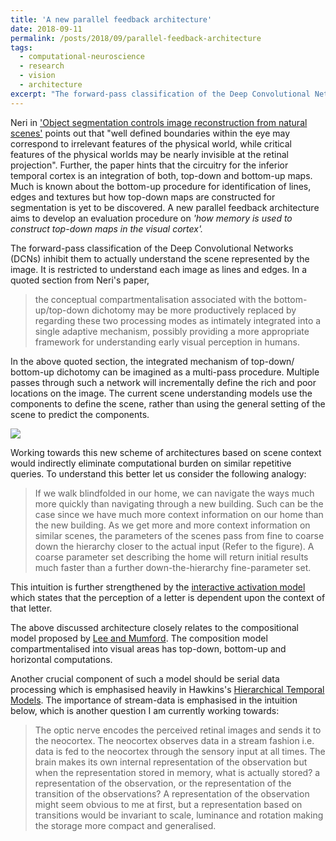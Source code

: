 ```yaml
---
title: 'A new parallel feedback architecture'
date: 2018-09-11
permalink: /posts/2018/09/parallel-feedback-architecture
tags:
  - computational-neuroscience
  - research
  - vision
  - architecture
excerpt: "The forward-pass classification of the Deep Convolutional Networks (DCNs) inhibit them to actually understand the scene represented by the image. It is restricted to understand each image as lines and edges."
---
```


Neri in ['Object segmentation controls image reconstruction from natural scenes'](https://journals.plos.org/plosbiology/article?id=10.1371/journal.pbio.1002611) points out that "well defined boundaries within the eye may correspond to irrelevant features of the physical world, while critical features of the physical worlds may be nearly invisible at the retinal projection". Further, the paper hints that the circuitry for the inferior temporal cortex is an integration of both, top-down and bottom-up maps. Much is known about the bottom-up procedure for identification of lines, edges and textures but how top-down maps are constructed for segmentation is yet to be discovered. A new parallel feedback architecture aims to develop an evaluation procedure on *'how memory is used to construct top-down maps in the visual cortex'.*

The forward-pass classification of the Deep Convolutional Networks (DCNs) inhibit them to actually understand the scene represented by the image. It is restricted to understand each image as lines and edges. In a quoted section from Neri's paper,

 > the conceptual compartmentalisation associated with the bottom-up/top-down dichotomy may be more productively replaced by regarding these two processing modes as intimately integrated into a single adaptive mechanism, possibly providing a more appropriate framework for understanding early visual perception in humans.

In the above quoted section, the integrated mechanism of top-down/ bottom-up dichotomy can be imagined as a multi-pass procedure. Multiple passes through such a network will incrementally define the rich and poor locations on the image. The current scene understanding models use the components to define the scene, rather than using the general setting of the scene to predict the components.

![](/images/incrementalarch.png)

Working towards this new scheme of architectures based on scene context would indirectly eliminate computational burden on similar repetitive queries. To understand this better let us consider the following analogy:

> If we walk blindfolded in our home, we can navigate the ways much more quickly than navigating through a new building. Such can be the case since we have much more context information on our home than the new building. As we get more and more context information on similar scenes, the parameters of the scenes pass from fine to coarse down the hierarchy closer to the actual input (Refer to the figure). A coarse parameter set describing the home will return initial results much faster than a further down-the-hierarchy fine-parameter set.

This intuition is further strengthened by the [interactive activation model](http://psycnet.apa.org/record/1981-31825-001) which states that the perception of a letter is dependent upon the context of that letter.

The above discussed architecture closely relates to the compositional model proposed by [Lee and Mumford](https://dash.harvard.edu/bitstream/handle/1/3637109/mumford_hierarchbayesinfer.pdf?sequence=1). The composition model compartmentalised into visual areas has top-down, bottom-up and horizontal computations.

Another crucial component of such a model should be serial data processing which is emphasised heavily in Hawkins's [Hierarchical Temporal Models](https://numenta.com/assets/pdf/whitepapers/hierarchical-temporal-memory-cortical-learning-algorithm-0.2.1-en.pdf). The importance of stream-data is emphasised in the intuition below, which is another question I am currently working towards:

> The optic nerve encodes the perceived retinal images and sends it to the neocortex. The neocortex observes data in a stream fashion i.e. data is fed to the neocortex through the sensory input at all times. The brain makes its own internal representation of the observation but when the representation stored in memory, what is actually stored? a representation of the observation, or the representation of the transition of the observations? A representation of the observation might seem obvious to me at first, but a representation based on transitions would be invariant to scale, luminance and rotation making the storage more compact and generalised.

